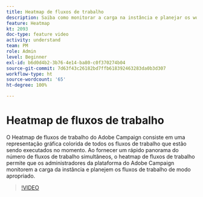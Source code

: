 ```yaml
---
title: Heatmap de fluxos de trabalho
description: Saiba como monitorar a carga na instância e planejar os workflows de acordo.
feature: Heatmap
kt: 2093
doc-type: feature video
activity: understand
team: PM
role: Admin
level: Beginner
exl-id: b6d0d4b2-3b76-4e14-ba80-c0f370274b04
source-git-commit: 7d63f43c26182bd7ffb618392463283da0b3d307
workflow-type: ht
source-wordcount: '65'
ht-degree: 100%

---
```


# Heatmap de fluxos de trabalho

O Heatmap de fluxos de trabalho do Adobe Campaign consiste em uma representação gráfica colorida de todos os fluxos de trabalho que estão sendo executados no momento. Ao fornecer um rápido panorama do número de fluxos de trabalho simultâneos, o heatmap de fluxos de trabalho permite que os administradores da plataforma do Adobe Campaign monitorem a carga da instância e planejem os fluxos de trabalho de modo apropriado.

>[!VIDEO](https://video.tv.adobe.com/v/25558?quality=12)
